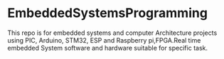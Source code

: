 # EmbeddedSystemsProgramming
This repo is for embedded systems and computer Architecture projects using PIC, Arduino, STM32, ESP and Raspberry pi,FPGA.Real time embedded System software and hardware suitable for specific task.
